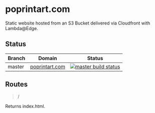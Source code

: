 # poprintart.com

Static website hosted from an S3 Bucket delivered via Cloudfront with Lambda@Edge.

## Status

|Branch|Domain                                        |Status                        |
|------|----------------------------------------------|------------------------------|
|master|[poprintart.com][1]|[![master build status][2]][3]|

## Routes

> /

Returns index.html.

[1]: http://poprintart.com/
[2]: https://codebuild.us-east-1.amazonaws.com/badges?uuid=eyJlbmNyeXB0ZWREYXRhIjoiejZQaitTWE9jU0lTcmNXTmNIZ2NxZ2NtMCtOU2U2YUFXTHBxbEhzZzAyajJQVzliVUYwSVptNTVtNHV4TytrQ1ROWHZsNGhIZ01aVGI5M1ErSEV2NmdFPSIsIml2UGFyYW1ldGVyU3BlYyI6IlVubXMvaWpnN05FbHRWQTEiLCJtYXRlcmlhbFNldFNlcmlhbCI6MX0%3D&branch=master
[3]: https://console.aws.amazon.com/codesuite/codebuild/projects/github-poprintartcom/history?region=us-east-1